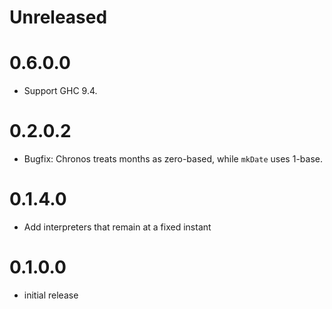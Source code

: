 # Unreleased

# 0.6.0.0

* Support GHC 9.4.

# 0.2.0.2

* Bugfix: Chronos treats months as zero-based, while `mkDate` uses 1-base.

# 0.1.4.0
* Add interpreters that remain at a fixed instant

# 0.1.0.0
* initial release
